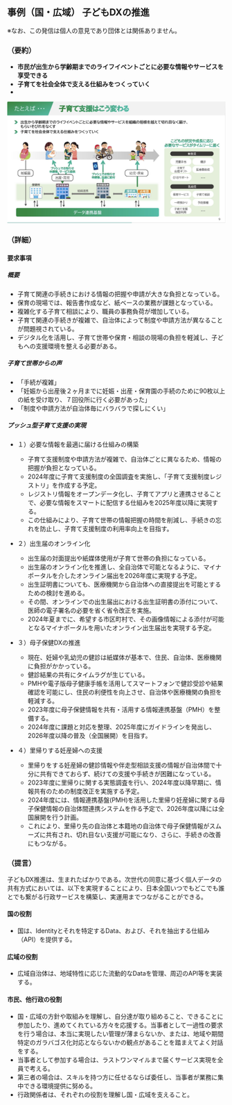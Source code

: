 ## 事例（国・広域） 子どもDXの推進

※なお、この発信は個人の意見であり団体とは関係ありません。

### （要約）

- <B>市民が出生から学齢期までのライフイベントごとに必要な情報やサービスを享受できる</B>
- <B>子育てを社会全体で支える仕組みをつくっていく</B>
- 
![](../images/sam03_子育て.png)

### （詳細）

#### 要求事項

##### 概要

- 子育て関連の手続きにおける情報の把握や申請が大きな負担となっている。
- 保育の現場では、報告書作成など、紙ベースの業務が課題となっている。
- 複雑化する子育て相談により、職員の事務負荷が増加している。
- 子育て関連の手続きが複雑で、自治体によって制度や申請方法が異なることが問題視されている。
- デジタル化を活用し、子育て世帯や保育・相談の現場の負担を軽減し、子どもへの支援環境を整える必要がある。

##### 子育て世帯からの声

- 「手続が複雑」
- 「妊娠から出産後２ヶ月までに妊娠・出産・保育園の手続のために90枚以上の紙を受け取り、７回役所に行く必要があった」
- 「制度や申請方法が自治体毎にバラバラで探しにくい」

##### プッシュ型子育て支援の実現

- １）必要な情報を最適に届ける仕組みの構築
  - 子育て支援制度や申請方法が複雑で、自治体ごとに異なるため、情報の把握が負担となっている。
  - 2024年度に子育て支援制度の全国調査を実施し、「子育て支援制度レジストリ」を作成する予定。
  - レジストリ情報をオープンデータ化し、子育てアプリと連携させることで、必要な情報をスマートに配信する仕組みを2025年度以降に実現する。
  - この仕組みにより、子育て世帯の情報把握の時間を削減し、手続きの忘れを防止し、子育て支援制度の利用率向上を目指す。

- ２）出生届のオンライン化
  - 出生届の対面提出や紙媒体使用が子育て世帯の負担になっている。
  - 出生届のオンライン化を推進し、全自治体で可能となるように、マイナポータルを介したオンライン届出を2026年度に実現する予定。
  - 出生証明書についても、医療機関から自治体への直接提出を可能とするための検討を進める。
  - その間、オンラインでの出生届出における出生証明書の添付について、医師の電子署名の必要を省く省令改正を実施。
  - 2024年夏までに、希望する市区町村で、その画像情報による添付が可能となるマイナポータルを用いたオンライン出生届出を実現する予定。

- ３）母子保健DXの推進
  - 現在、妊婦や乳幼児の健診は紙媒体が基本で、住民、自治体、医療機関に負担がかかっている。
  - 健診結果の共有にタイムラグが生じている。
  - PMHや電子版母子健康手帳を活用してスマートフォンで健診受診や結果確認を可能にし、住民の利便性を向上させ、自治体や医療機関の負担を軽減する。
  - 2023年度に母子保健情報を共有・活用する情報連携基盤（PMH）を整備する。
  - 2024年度に課題と対応を整理、2025年度にガイドラインを発出し、2026年度以降の普及（全国展開）を目指す。

- ４）里帰りする妊産婦への支援
    - 里帰りをする妊産婦の健診情報や伴走型相談支援の情報が自治体間で十分に共有できておらず、続けての支援や手続きが困難になっている。
    - 2023年度に里帰りに関する実態調査を行い、2024年度以降早期に、情報共有のための制度改正を実施する予定。
    - 2024年度には、情報連携基盤(PMH)を活用した里帰り妊産婦に関する母子保健情報の自治体間連携システムを作る予定で、2026年度以降には全国展開を行う計画。
    - これにより、里帰り先の自治体と本籍地の自治体で母子保健情報がスムーズに共有され、切れ目ない支援が可能になり、さらに、手続きの改善にもつながる。

### （提言）

子どもDX推進は、生まれたばかりである。次世代の同意に基づく個人データの共有方式においては、以下を実現することにより、日本全国いつでもどこでも誰とでも繋がる行政サービスを構築し、実運用までつながることができる。

#### 国の役割

- 国は、Identityとそれを特定するData、および、それを抽出する仕組み（API）を提供する。

#### 広域の役割

- 広域自治体は、地域特性に応じた流動的なDataを管理、周辺のAPI等を実装する。

#### 市民、他行政の役割

 - 国・広域の方針や取組みを理解し、自分達が取り組めること、できることに参加したり、進めてくれている方々を応援する。当事者として一過性の要求を行う場合は、本当に実現したい管理が薄まらないか、または、地域や期間特定のガラバゴス化対応とならないかの観点があることを踏まえてよく対話をする。
  - 当事者として参加する場合は、ラストワンマイルまで届くサービス実現を全員で考える。
  - 第三者の場合は、スキルを持つ方に任せるならば委任し、当事者が業務に集中できる環境提供に努める。
  - 行政関係者は、それぞれの役割を理解し国・広域を支えること。

